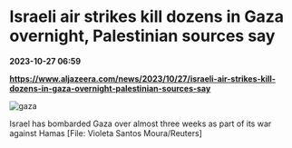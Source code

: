 # Israeli air strikes kill dozens in Gaza overnight, Palestinian sources say

**2023-10-27 06:59**

**https://www.aljazeera.com/news/2023/10/27/israeli-air-strikes-kill-dozens-in-gaza-overnight-palestinian-sources-say**

![gaza](https://www.aljazeera.com/wp-content/uploads/2023/10/2023-10-24T182040Z_382196078_RC23Z3ARXF0H_RTRMADP_3_ISRAEL-PALESTINIANS-GAZA-1698385535.jpg?resize=770%2C513&quality=80)

Israel has bombarded Gaza over almost three weeks as part of its war against Hamas \[File: Violeta Santos Moura/Reuters\]